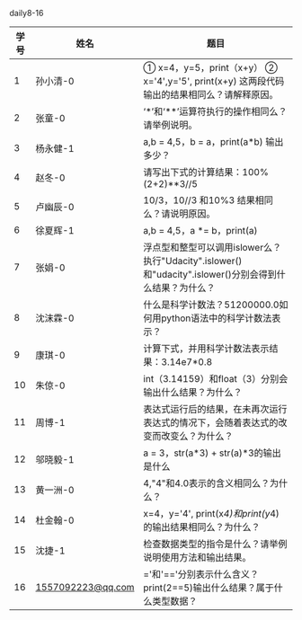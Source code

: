 daily8-16

| 学号 | 姓名              | 题目                                                         |
| ---- | ----------------- | ------------------------------------------------------------ |
| 1    | 孙小清-0          | ① x=4，y=5，print（x+y）       ② x='4',y='5', print(x+y)            这两段代码输出的结果相同么？请解释原因。 |
| 2    | 张童-0            | ‘*’和‘**’运算符执行的操作相同么？请举例说明。                |
| 3    | 杨永健-1          | a,b = 4,5，b = a，print(a*b) 输出多少？                      |
| 4    | 赵冬-0            | 请写出下式的计算结果：100%(2+2)**3//5                        |
| 5    | 卢幽辰-0          | 10/3，10//3 和10%3 结果相同么？请说明原因。                  |
| 6    | 徐夏辉-1          | a,b = 4,5，a *= b，print(a)                                  |
| 7    | 张娟-0            | 浮点型和整型可以调用islower么？执行"Udacity".islower()和"udacity".islower()分别会得到什么结果？为什么？ |
| 8    | 沈沫霖-0          | 什么是科学计数法？51200000.0如何用python语法中的科学计数法表示？ |
| 9    | 康琪-0            | 计算下式，并用科学计数法表示结果：3.14e7*0.8                 |
| 10   | 朱倞-0            | int（3.14159）和float（3）分别会输出什么结果？为什么？       |
| 11   | 周博-1            | 表达式运行后的结果，在未再次运行表达式的情况下，会随着表达式的改变而改变么？为什么？ |
| 12   | 邬晓毅-1          | a = 3，str(a*3) + str(a)*3的输出是什么                       |
| 13   | 黄一洲-0          | 4,"4"和4.0表示的含义相同么？为什么？                         |
| 14   | 杜金翰-0          | x=4，y='4',      print(x*4)和print(y*4)的输出结果相同么？为什么？ |
| 15   | 沈捷-1            | 检查数据类型的指令是什么？请举例说明使用方法和输出结果。     |
| 16   | 1557092223@qq.com | ='和'=='分别表示什么含义？print(2==5)输出什么结果？属于什么类型数据？ |



